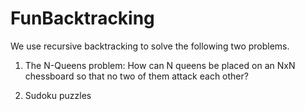 # FunBacktracking
We use recursive backtracking to solve the following two problems.

1.  The N-Queens problem:
    How can N queens be placed on an NxN chessboard so that no two of them attack each other?

2.  Sudoku puzzles
